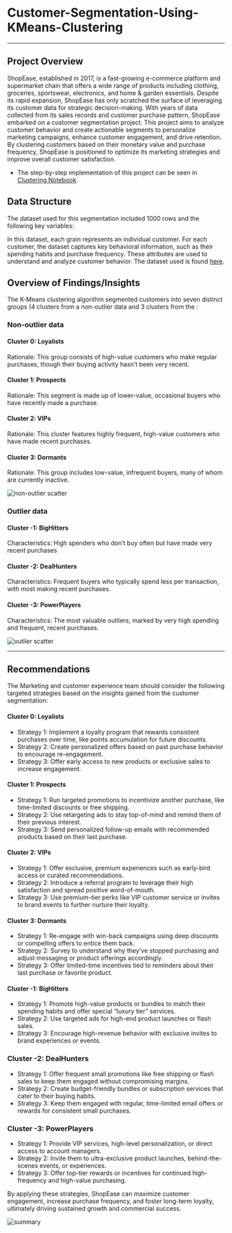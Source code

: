 # Customer-Segmentation-Using-KMeans-Clustering
---
## Project Overview

ShopEase, established in 2017, is a fast-growing e-commerce platform and supermarket chain that offers a wide range of products including clothing, groceries, sportswear, electronics, and home & garden essentials. Despite its rapid expansion, ShopEase has only scratched the surface of leveraging its customer data for strategic decision-making.
With years of data collected from its sales records and customer purchase pattern, ShopEase embarked on a customer segmentation project. This project aims to analyze customer behavior and create actionable segments to personalize marketing campaigns, enhance customer engagement, and drive retention. By clustering customers based on their monetary value and purchase frequency, ShopEase is positioned to optimize its marketing strategies and improve overall customer satisfaction.

- The step-by-step implementation of this project can be seen in [Clustering Notebook](https://github.com/Chiagoziemchidera/Customer-Segmentation-Using-KMeans-Clustering/blob/main/Customer_Segmentation_KMeans.ipynb).

## Data Structure
The dataset used for this segmentation included 1000 rows and the following key variables:


In this dataset, each grain represents an individual customer. For each customer, the dataset captures key behavioral information, such as their spending habits and purchase frequency. These attributes are used to understand and analyze customer behavior. The dataset used is found [here](https://github.com/Chiagoziemchidera/Customer-Segmentation-Using-KMeans-Clustering/tree/main/Extras%20%26%20Resource%23).

## Overview of Findings/Insights
The K-Means clustering algorithm segmented customers into seven distinct groups (4 clusters from a non-outlier data and 3 clusters from the :

### Non-outlier data
#### Cluster 0: Loyalists
Rationale: This group consists of high-value customers who make regular purchases, though their buying activity hasn’t been very recent.

#### Cluster 1: Prospects
Rationale: This segment is made up of lower-value, occasional buyers who have recently made a purchase.

#### Cluster 2: VIPs
Rationale: This cluster features highly frequent, high-value customers who have made recent purchases.

#### Cluster 3: Dormants
Rationale: This group includes low-value, infrequent buyers, many of whom are currently inactive.

![non-outlier scatter](https://github.com/user-attachments/assets/02270aa7-8aae-480f-896f-092faac7f8b8)

### Outlier data
#### Cluster -1: BigHitters
Characteristics: High spenders who don’t buy often but have made very recent purchases

#### Cluster -2: DealHunters
Characteristics: Frequent buyers who typically spend less per transaction, with most making recent purchases.

#### Cluster -3: PowerPlayers
Characteristics: The most valuable outliers, marked by very high spending and frequent, recent purchases.

![outlier scatter](https://github.com/user-attachments/assets/a69d00a4-a65b-4e03-b553-01c3aaf56db6)

---
## Recommendations
The Marketing and customer experience team should consider the following targeted strategies based on the insights gained from the customer segmentation:

#### Cluster 0: Loyalists
* Strategy 1: Implement a loyalty program that rewards consistent purchases over time, like points accumulation for future discounts.
* Strategy 2: Create personalized offers based on past purchase behavior to encourage re-engagement.
* Strategy 3: Offer early access to new products or exclusive sales to increase engagement.

#### Cluster 1: Prospects
* Strategy 1: Run targeted promotions to incentivize another purchase, like time-limited discounts or free shipping.
* Strategy 2: Use retargeting ads to stay top-of-mind and remind them of their previous interest.
* Strategy 3: Send personalized follow-up emails with recommended products based on their last purchase.

#### Cluster 2: VIPs 
* Strategy 1: Offer exclusive, premium experiences such as early-bird access or curated recommendations.
* Strategy 2: Introduce a referral program to leverage their high satisfaction and spread positive word-of-mouth.
* Strategy 3: Use premium-tier perks like VIP customer service or invites to brand events to further nurture their loyalty.

#### Cluster 3: Dormants
* Strategy 1: Re-engage with win-back campaigns using deep discounts or compelling offers to entice them back.
* Strategy 2: Survey to understand why they’ve stopped purchasing and adjust messaging or product offerings accordingly.
* Strategy 3: Offer limited-time incentives tied to reminders about their last purchase or favorite product.

#### Cluster -1: BigHitters
* Strategy 1: Promote high-value products or bundles to match their spending habits and offer special “luxury tier” services.
* Strategy 2: Use targeted ads for high-end product launches or flash sales.
* Strategy 3: Encourage high-revenue behavior with exclusive invites to brand experiences or events.

### Cluster -2: DealHunters
* Strategy 1: Offer frequent small promotions like free shipping or flash sales to keep them engaged without compromising margins.
* Strategy 2: Create budget-friendly bundles or subscription services that cater to their buying habits.
* Strategy 3: Keep them engaged with regular, time-limited email offers or rewards for consistent small purchases.

### Cluster -3: PowerPlayers
* Strategy 1: Provide VIP services, high-level personalization, or direct access to account managers.
* Strategy 2: Invite them to ultra-exclusive product launches, behind-the-scenes events, or experiences.
* Strategy 3: Offer top-tier rewards or incentives for continued high-frequency and high-value purchasing.

By applying these strategies, ShopEase can maximize customer engagement, increase purchase frequency, and foster long-term loyalty, ultimately driving sustained growth and commercial success.

![summary](https://github.com/user-attachments/assets/6fdc785d-7492-4673-943f-d650e5907bf6)


